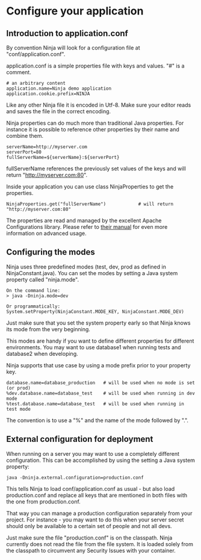 Configure your application
==========================

Introduction to application.conf
--------------------------------

By convention Ninja will look for a configuration file at "conf/application.conf".

application.conf is a simple properties file with keys and values. "#" is a comment.

    # an arbitrary content
    application.name=Ninja demo application
    application.cookie.prefix=NINJA

Like any other Ninja file it is encoded in Utf-8. Make sure your editor reads and
saves the file in the correct encoding. 

Ninja properties can do much more than traditional Java properties. For instance
it is possible to reference other properties by their name and combine them.

    serverName=http://myserver.com
    serverPort=80
    fullServerName=${serverName}:${serverPort}
    
fullServerName references the previously set values of the keys and will return "http://myserver.com:80".

Inside your application you can use class NinjaProperties to get the properties.

    NinjaProperties.get("fullServerName")            # will return "http://myserver.com:80"

The properties are read and managed by the excellent Apache Configurations library. Please
refer to [their manual](http://commons.apache.org/configuration/) for even more information on advanced usage.


Configuring the modes
---------------------
Ninja uses three predefined modes (test, dev, prod as defined in NinjaConstant.java). You can set the
modes by setting a Java system property called "ninja.mode".

    On the command line:
    > java -Dninja.mode=dev
    
    Or programmatically:
    System.setProperty(NinjaConstant.MODE_KEY, NinjaConstant.MODE_DEV)

Just make sure that you set the system property early so that Ninja knows its mode from the very beginning.


This modes are handy if you want to define different properties for different environments.
You may want to use database1 when running tests and database2 when developing.

Ninja supports that use case by using a mode prefix prior to your property key.

    database.name=database_production   # will be used when no mode is set (or prod)
    %dev.database.name=database_test    # will be used when running in dev mode
    %test.database.name=database_test   # will be used when running in test mode

The convention is to use a "%" and the name of the mode followed by ".".


External configuration for deployment
-------------------------------------

When running on a server you may want to use a completely different configuration.
This can be accomplished by using the setting a Java system property:

    java -Dninja.external.configuration=production.conf

This tells Ninja to load conf/application.conf as usual - but also load production.conf and
replace all keys that are mentioned in both files with the one from production.conf.

That way you can manage a production configuration separately from
your project. For instance - you may want to do this when your server secret should only
be available to a certain set of people and not all devs. 

Just make sure the file "production.conf" is on the classpath. Ninja currently does
not read the file from the file system. It is loaded solely from the classpath to
circumvent any Security Issues with your container.


